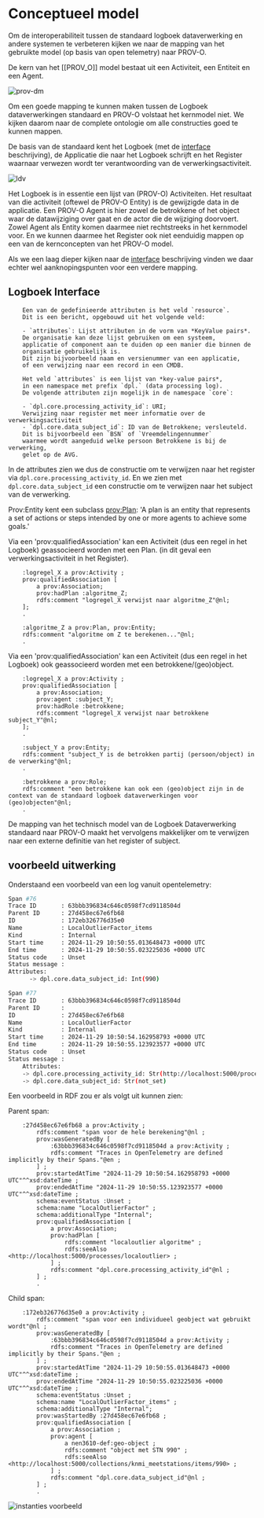 # Conceptueel model

Om de interoperabiliteit tussen de standaard logboek dataverwerking en andere systemen te verbeteren kijken we naar de mapping van het gebruikte model (op basis van open telemetry) naar PROV-O.
  
De kern van het [[PROV_O]] model bestaat uit een Activiteit, een Entiteit en een Agent.

![prov-dm](./respec/media/prov-dm.png)

Om een goede mapping te kunnen maken tussen de Logboek dataverwerkingen standaard en PROV-O volstaat het kernmodel niet. We kijken daarom naar de complete ontologie om alle constructies goed te kunnen mappen.

De basis van de standaard kent het Logboek (met de [interface](https://logius-standaarden.github.io/logboek-dataverwerkingen/#interface) beschrijving), de Applicatie die naar het Logboek schrijft en het Register waarnaar verwezen wordt ter verantwoording van de verwerkingsactiviteit.

![ldv](./respec/media/architecture-grenzen.svg)

Het Logboek is in essentie een lijst van (PROV-O) Activiteiten. Het resultaat van die activiteit (oftewel de PROV-O Entity) is de gewijzigde data in de applicatie. Een PROV-O Agent is hier zowel de betrokkene of het object waar de datawijziging over gaat en de actor die de wijziging doorvoert.
Zowel Agent als Entity komen daarmee niet rechtstreeks in het kernmodel voor.
En we kunnen daarmee het Register ook niet eenduidig mappen op een van de kernconcepten van het PROV-O model.

Als we een laag dieper kijken naar de [interface](https://logius-standaarden.github.io/logboek-dataverwerkingen/#interface) beschrijving vinden we daar echter wel aanknopingspunten voor een verdere mapping.

## Logboek Interface

```text
    Een van de gedefinieerde attributen is het veld `resource`. 
    Dit is een bericht, opgebouwd uit het volgende veld:

    - `attributes`: Lijst attributen in de vorm van *KeyValue pairs*. 
    De organisatie kan deze lijst gebruiken om een systeem, 
    applicatie of component aan te duiden op een manier die binnen de 
    organisatie gebruikelijk is. 
    Dit zijn bijvoorbeeld naam en versienummer van een applicatie, 
    of een verwijzing naar een record in een CMDB.

    Het veld `attributes` is een lijst van *key-value pairs*, 
    in een namespace met prefix `dpl.` (data processing log). 
    De volgende attributen zijn mogelijk in de namespace `core`:

    - `dpl.core.processing_activity_id`: URI; 
    Verwijzing naar register met meer informatie over de verwerkingsactiviteit
    - `dpl.core.data_subject_id`: ID van de Betrokkene; versleuteld. 
    Dit is bijvoorbeeld een `BSN` of `Vreemdelingennummer` 
    waarmee wordt aangeduid welke persoon Betrokkene is bij de verwerking, 
    gelet op de AVG.
```

In de attributes zien we dus de constructie om te verwijzen naar het register via `dpl.core.processing_activity_id`. En we zien met `dpl.core.data_subject_id` een constructie om te verwijzen naar het subject van de verwerking.

Prov:Entity kent een subclass [prov:Plan](https://www.w3.org/TR/2013/REC-prov-o-20130430/#Plan): 'A plan is an entity that represents a set of actions or steps intended by one or more agents to achieve some goals.'

Via een 'prov:qualifiedAssociation' kan een Activiteit (dus een regel in het Logboek) geassocieerd worden met een Plan. (in dit geval een verwerkingsactiviteit in het Register).

```turtle
    :logregel_X a prov:Activity ;
    prov:qualifiedAssociation [
        a prov:Association;
        prov:hadPlan :algoritme_Z;
        rdfs:comment "logregel_X verwijst naar algoritme_Z"@nl;
    ];
    .

    :algoritme_Z a prov:Plan, prov:Entity;
    rdfs:comment "algoritme om Z te berekenen..."@nl;
    .
```

Via een 'prov:qualifiedAssociation' kan een Activiteit (dus een regel in het Logboek) ook geassocieerd worden met een betrokkene/(geo)object.

```turtle
    :logregel_X a prov:Activity ;
    prov:qualifiedAssociation [
        a prov:Association;
        prov:agent :subject_Y;
        prov:hadRole :betrokkene;
        rdfs:comment "logregel_X verwijst naar betrokkene subject_Y"@nl;
    ];
    .

    :subject_Y a prov:Entity;
    rdfs:comment "subject_Y is de betrokken partij (persoon/object) in de verwerking"@nl;
    .

    :betrokkene a prov:Role;
    rdfs:comment "een betrokkene kan ook een (geo)object zijn in de context van de standaard logboek dataverwerkingen voor (geo)objecten"@nl;
    .
```

De mapping van het technisch model van de Logboek Dataverwerking standaard naar PROV-O maakt het vervolgens makkelijker om te verwijzen naar een externe definitie van het register of subject.

## voorbeeld uitwerking

Onderstaand een voorbeeld van een log vanuit opentelemetry:

```bash
Span #76                                                                                                                                                                                        
Trace ID       : 63bbb396834c646c0598f7cd9118504d
Parent ID      : 27d458ec67e6fb68                                                                                                                                                           
ID             : 172eb326776d35e0
Name           : LocalOutlierFactor_items                                                                                                                                                   
Kind           : Internal                                                                                                                                                                   
Start time     : 2024-11-29 10:50:55.013648473 +0000 UTC
End time       : 2024-11-29 10:50:55.023225036 +0000 UTC
Status code    : Unset                                                                                                                                                                      
Status message :                                                                                                                                                                            
Attributes:
      -> dpl.core.data_subject_id: Int(990)

Span #77                                                                                                                                                                                        
Trace ID       : 63bbb396834c646c0598f7cd9118504d                                                                                                                                           
Parent ID      :                                                                                                                                                                            
ID             : 27d458ec67e6fb68                                                                                                                                                           
Name           : LocalOutlierFactor
Kind           : Internal
Start time     : 2024-11-29 10:50:54.162958793 +0000 UTC
End time       : 2024-11-29 10:50:55.123923577 +0000 UTC
Status code    : Unset                                                                                                                                                                      
Status message : 
    Attributes:                                                                                                                                                                                     
    -> dpl.core.processing_activity_id: Str(http://localhost:5000/processes/localoutlier)
    -> dpl.core.data_subject_id: Str(not_set)                                                           
```

Een voorbeeld in RDF zou er als volgt uit kunnen zien:

Parent span:

```turtle
    :27d458ec67e6fb68 a prov:Activity ;
        rdfs:comment "span voor de hele berekening"@nl ;
        prov:wasGeneratedBy [
            :63bbb396834c646c0598f7cd9118504d a prov:Activity ;
            rdfs:comment "Traces in OpenTelemetry are defined implicitly by their Spans."@en ;
        ] ;
        prov:startedAtTime "2024-11-29 10:50:54.162958793 +0000 UTC"^^xsd:dateTime ;
        prov:endedAtTime "2024-11-29 10:50:55.123923577 +0000 UTC"^^xsd:dateTime ;
        schema:eventStatus :Unset ;
        schema:name "LocalOutlierFactor" ;
        schema:additionalType "Internal";
        prov:qualifiedAssociation [
            a prov:Association;
            prov:hadPlan [
                rdfs:comment "localoutlier algoritme" ;
                rdfs:seeAlso <http://localhost:5000/processes/localoutlier> ;
            ] ;
            rdfs:comment "dpl.core.processing_activity_id"@nl ;
        ] ;
        .
```

Child span:

```turtle
    :172eb326776d35e0 a prov:Activity ;
        rdfs:comment "span voor een individueel geobject wat gebruikt wordt"@nl ;
        prov:wasGeneratedBy [
            :63bbb396834c646c0598f7cd9118504d a prov:Activity ;
            rdfs:comment "Traces in OpenTelemetry are defined implicitly by their Spans."@en ;
        ] ;
        prov:startedAtTime "2024-11-29 10:50:55.013648473 +0000 UTC"^^xsd:dateTime ;
        prov:endedAtTime "2024-11-29 10:50:55.023225036 +0000 UTC"^^xsd:dateTime ;
        schema:eventStatus :Unset ;
        schema:name "LocalOutlierFactor_items" ;
        schema:additionalType "Internal";
        prov:wasStartedBy :27d458ec67e6fb68 ;
        prov:qualifiedAssociation [
            a prov:Association ;
            prov:agent [
                a nen3610-def:geo-object ;
                rdfs:comment "object met STN 990" ;
                rdfs:seeAlso <http://localhost:5000/collections/knmi_meetstations/items/990> ;
            ] ;
            rdfs:comment "dpl.core.data_subject_id"@nl ;
        ] ;
        .
```

![instanties voorbeeld](./respec/media/prov-o-instances-voorbeeld.png)
